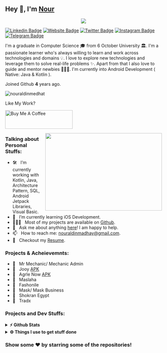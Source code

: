 ## Hey 👋, I'm [Nour](https://github.com/nouraldinmedhat/)

<p align="center">
  <img src="https://c.tenor.com/vW__kIdOl0EAAAAC/android-google-android.gif" />
</p>

[![Linkedin Badge](https://img.shields.io/badge/-LinkedIn-0e76a8?style=flat-square&logo=Linkedin&logoColor=white)](https://www.linkedin.com/in/nouraldinmedhat/)
[![Website Badge](https://img.shields.io/badge/Website-3b5998?style=flat-square&logo=google-chrome&logoColor=white)](https://flowcv.me/nourmedhat)
[![Twitter Badge](https://img.shields.io/badge/-Twitter-00acee?style=flat-square&logo=Twitter&logoColor=white)](https://twitter.com/NourAldinMedhat)
[![Instagram Badge](https://img.shields.io/badge/-Instagram-e4405f?style=flat-square&logo=Instagram&logoColor=white)](https://www.instagram.com/nouraldinmedhat16/)
[![Telegram Badge](https://img.shields.io/badge/-Telegram-0088cc?style=flat-square&logo=Telegram&logoColor=white)](https://t.me/iampavangandhi)


I'm a graduate in Computer Science 🎓 from 6 October University 🏛. I'm a passionate learner who's always willing to learn and work across technologies and domains 💡. I love to explore new technologies and leverage them to solve real-life problems ✨. Apart from that I also love to guide and mentor newbies 👨🏻‍💻. I'm currently into Android Development ( Native: Java & Kotlin ).

Joined Github **4** years ago.
<p align="left"> <img src="https://komarev.com/ghpvc/?username=nouraldinmedhat&label=Profile%20views&color=0e75b6&style=flat" alt="nouraldinmedhat" /> </p>


Like My Work?

<a href="https://www.buymeacoffee.com/nouraldinmedhat" target="_blank"><img src="https://cdn.buymeacoffee.com/buttons/v2/default-yellow.png" alt="Buy Me A Coffee" height="60px" width="217px" ></a>

<img align="right" height="250" width="375" alt="" src="https://thumbs.gfycat.com/ImpishDiscreteGonolek-max-1mb.gif" />

### Talking about Personal Stuffs:

- 🛠 &nbsp; I’m currently working with Kotlin, Java, Architecture Pattern, SQL, Android Jetpack Libraries, Visual Basic.  
- 🚀 &nbsp; I’m currently learning iOS Development.
- 👨🏻‍💻 &nbsp; Most of my projects are available on [Github](https://github.com/nouraldinMedhat).
- 💬 &nbsp; Ask me about anything [here](https://github.com/nouraldinMedhat/nouraldinMedhat/issues/1)! I am happy to help.
- 📫 &nbsp; How to reach me: nouraldinmadhay@gmail.com.
- 📝 &nbsp; Checkout my [Resume](https://flowcv-user-file-uploads-prod.s3.eu-central-1.amazonaws.com/websiteButton/h0h0xjsfaotytw005gs210tfwe.pdf).



### Projects & Acheievemnts:


- 🚀 &nbsp; Mr Mechanic/ Mechanic Admin
- 🚀 &nbsp; Jooy [APK](https://play.google.com/store/apps/details?id=com.thejooy.jooy)
- 🚀 &nbsp; Agrle Now [APK](https://play.google.com/store/apps/details?id=com.thejooy.jooy)
- 🚀 &nbsp; Maslaha
- 🚀 &nbsp; Fashonile
- 🚀 &nbsp; Mask/ Mask Business 
- 🚀 &nbsp; Shokran Egypt
- 🚀 &nbsp; Tradx


### Projects and Dev Stuffs:

<details>	
  <summary><b>⚡ Github Stats</b></summary>

  <br />
  <img height="180em" src="https://github-readme-stats.vercel.app/api?username=nouraldinMedhat&show_icons=true&hide_border=true&&count_private=true&include_all_commits=true" />
  
</details>

 
<details>	
  <br />
  <summary><b>⚙️ Things I use to get stuff done</b></summary>
  	<ul>
  	    <li><b>OS:</b> MacOS Montery</li>
	    <li><b>Laptop: </b> Macbook Pro 2021 M1</li>
  	    <li><b>Browser: </b> Chrome</li>
	    <li><b>Code Editor:</b> Android Studio, Visual Code</li>
	    <li><b>To Stay Updated:</b> Linkedin and Twitter.</li>
	    <br />
	</ul>	
</details>



### Show some ❤️ by starring some of the repositories!

</div>
